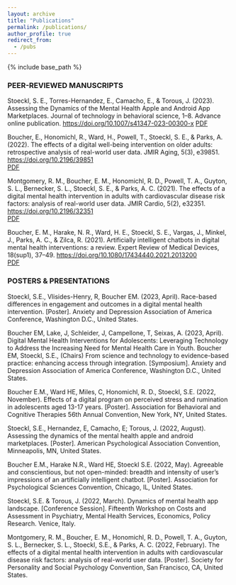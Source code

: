 ```yaml
---
layout: archive
title: "Publications"
permalink: /publications/
author_profile: true
redirect_from:
  - /pubs
---
```


{% include base_path %}
### PEER-REVIEWED MANUSCRIPTS
Stoeckl, S. E., Torres-Hernandez, E., Camacho, E., & Torous, J. (2023). Assessing the Dynamics of the Mental Health Apple and Android App Marketplaces. Journal of technology in behavioral science, 1–8. Advance online publication. https://doi.org/10.1007/s41347-023-00300-x
[PDF](https://github.com/sestoeckl/sestoeckl.github.io/blob/master/files/Assessing%20the%20Dynamics%20of%20the%20Mental%20Health%20Apple%20and%20Android%20App%20Marketplaces.pdf)

Boucher, E., Honomichl, R., Ward, H., Powell, T., Stoeckl, S. E., & Parks, A. (2022). The effects of a digital well-being intervention on older adults: retrospective analysis of real-world user data. JMIR Aging, 5(3), e39851. https://doi.org/10.2196/39851  
[PDF](https://github.com/sestoeckl/sestoeckl.github.io/blob/master/files/The%20Effects%20of%20a%20Digital%20Well-being%20Intervention%20on%20Older%20Adults.pdf)

Montgomery, R. M., Boucher, E. M., Honomichl, R. D., Powell, T. A., Guyton, S. L., Bernecker, S. L., Stoeckl, S. E., & Parks, A. C. (2021). The effects of a digital mental health intervention in adults with cardiovascular disease risk factors: analysis of real-world user data. JMIR Cardio, 5(2), e32351. https://doi.org/10.2196/32351  
[PDF](https://github.com/sestoeckl/sestoeckl.github.io/blob/master/files/The%20Effects%20of%20a%20Digital%20Mental%20Health%20Intervention%20in%20Adults%20with%20Cardiovascular%20Disease%20Risk%20Factors.pdf)

Boucher, E. M., Harake, N. R., Ward, H. E., Stoeckl, S. E., Vargas, J., Minkel, J., Parks, A. C., & Zilca, R. (2021). Artificially intelligent chatbots in digital mental health interventions: a review. Expert Review of Medical Devices, 18(sup1), 37–49. https://doi.org/10.1080/17434440.2021.2013200  
[PDF](https://github.com/sestoeckl/sestoeckl.github.io/blob/master/files/Artificially%20intelligent%20chatbots%20in%20digital%20mental%20health%20interventions%20a%20review.pdf)

### POSTERS & PRESENTATIONS
Stoeckl, S.E., Vlisides-Henry, R, Boucher EM. (2023, April). Race-based differences in engagement and outcomes in a digital mental health intervention. [Poster]. Anxiety and Depression Association of America Conference, Washington D.C., United States. 

Boucher EM, Lake, J, Schleider, J, Campellone, T, Seixas, A. (2023, April). Digital Mental Health Interventions for Adolescents: Leveraging Technology to Address the Increasing Need for Mental Health Care in Youth. Boucher EM, Stoeckl, S.E., (Chairs) From science and technology to evidence-based practice: enhancing access through integration. [Symposium]. Anxiety and Depression Association of America Conference, Washington D.C., United States.

Boucher E.M., Ward HE, Miles, C, Honomichl, R. D., Stoeckl, S.E. (2022, November). Effects of a digital program on perceived stress and rumination in adolescents aged 13-17 years. [Poster]. Association for Behavioral and Cognitive Therapies 56th Annual Convention, New York, NY, United States.

Stoeckl, S.E., Hernandez, E, Camacho, E; Torous, J. (2022, August). Assessing the dynamics of the mental health apple and android marketplaces. [Poster]. American Psychological Association Convention, Minneapolis, MN, United States.
 
Boucher E.M., Harake N.R., Ward HE, Stoeckl S.E. (2022, May). Agreeable and conscientious, but not open-minded: breadth and intensity of user’s impressions of an artificially intelligent chatbot. [Poster]. Association for Psychological Sciences Convention, Chicago, IL, United States.
 
Stoeckl, S.E. & Torous, J. (2022, March). Dynamics of mental health app landscape. [Conference Session]. Fifteenth Workshop on Costs and Assessment in Psychiatry, Mental Health Services, Economics, Policy Research. Venice, Italy.
 
Montgomery, R. M., Boucher, E. M., Honomichl, R. D., Powell, T. A., Guyton, S. L., Bernecker, S. L., Stoeckl, S.E., & Parks, A. C. (2022, February). The effects of a digital mental health intervention in adults with cardiovascular disease risk factors: analysis of real-world user data. [Poster]. Society for Personality and Social Psychology Convention, San Francisco, CA, United States.
